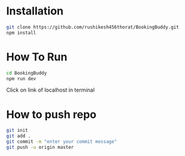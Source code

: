 
# Installation

```bash
git clone https://github.com/rushikesh456thorat/BookingBuddy.git
npm install
```
# How To Run

```bash
cd BookingBuddy
npm run dev
```
Click on link of localhost in terminal

# How to push repo

```bash
git init
git add .
git commit -m "enter your commit message"
git push -u origin master
```
